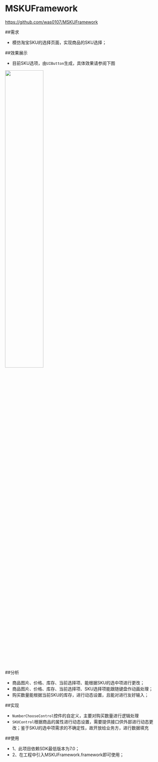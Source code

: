# MSKUFramework

https://github.com/was0107/MSKUFramework

##需求
*  模仿淘宝SKU的选择页面，实现商品的SKU选择；

##效果展示
*	目前SKU选项，由`UIButton`生成，具体效果请参阅下图<br>
<img src="https://raw.githubusercontent.com/was0107/MSKUFramework/master/images/sku.gif" width="50%" >

##分析
*	商品图片、价格、库存、当前选择项、能根据SKU的选中项进行更改；
*	商品图片、价格、库存、当前选择项、SKU选择项能跟随键盘作动画处理；
*	购买数量能根据当前SKU的库存，进行动态设置，且能对进行友好输入；

##实现
*	`NumberChooseControl`控件的自定义，主要对购买数量进行逻辑处理
*	`SKUControl`根据商品的属性进行动态设置，需要提供接口供外部进行动态更改；鉴于SKU的选中项需求的不确定性，故开放给业务方，进行数据填充

##使用
*	1、此项目依赖SDK最低版本为7.0；
*	2、在工程中引入MSKUFramework.framework即可使用；





